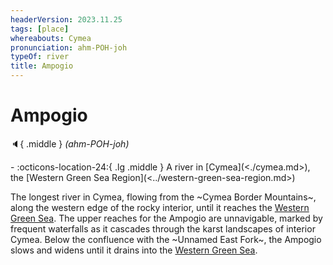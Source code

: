```yaml
---
headerVersion: 2023.11.25
tags: [place]
whereabouts: Cymea
pronunciation: ahm-POH-joh
typeOf: river
title: Ampogio
---
```

# Ampogio
:speaker:{ .middle } *(ahm-POH-joh)*  
<div class="grid cards ext-narrow-margin ext-one-column" markdown>
-    :octicons-location-24:{ .lg .middle } A river in [Cymea](<./cymea.md>), the [Western Green Sea Region](<../western-green-sea-region.md>)  
</div>


The longest river in Cymea, flowing from the ~Cymea Border Mountains~, along the western edge of the rocky interior, until it reaches the [Western Green Sea](<../western-green-sea.md>). The upper reaches for the Ampogio are unnavigable, marked by frequent waterfalls as it cascades through the karst landscapes of interior Cymea. Below the confluence with the ~Unnamed East Fork~, the Ampogio slows and widens until it drains into the [Western Green Sea](<../western-green-sea.md>). 